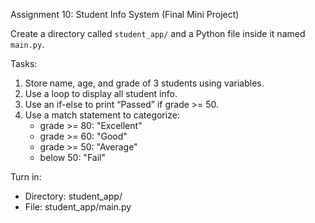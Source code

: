 Assignment 10: Student Info System (Final Mini Project)

Create a directory called `student_app/` and a Python file inside it named `main.py`.

Tasks:
1. Store name, age, and grade of 3 students using variables.
2. Use a loop to display all student info.
3. Use an if-else to print “Passed” if grade >= 50.
4. Use a match statement to categorize:
   - grade >= 80: "Excellent"
   - grade >= 60: "Good"
   - grade >= 50: "Average"
   - below 50: "Fail"

Turn in:
- Directory: student_app/
- File: student_app/main.py
